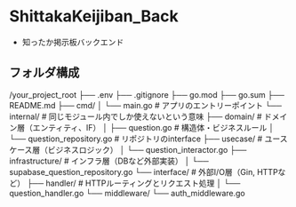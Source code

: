 # ShittakaKeijiban_Back
- 知ったか掲示板バックエンド


## フォルダ構成
/your_project_root
├── .env
├── .gitignore
├── go.mod
├── go.sum
├── README.md
├── cmd/
│   └── main.go                  # アプリのエントリーポイント
└── internal/                    # 同じモジュール内でしか使えないという意味
    ├── domain/                  # ドメイン層（エンティティ、IF）
    │   ├── question.go          # 構造体・ビジネスルール
    │   └── question_repository.go # リポジトリのinterface
    ├── usecase/                 # ユースケース層（ビジネスロジック）
    │   └── question_interactor.go
    ├── infrastructure/         # インフラ層（DBなど外部実装）
    │   └── supabase_question_repository.go
    └── interface/              # 外部I/O層（Gin, HTTPなど）
        ├── handler/            # HTTPルーティングとリクエスト処理
        │   └── question_handler.go
        └── middleware/
            └── auth_middleware.go
